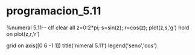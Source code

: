 # programacion_5.11
%numeral 5.11--
clf
clear all
z=0:2*pi;
s=sin(z);
r=cos(z);
plot(z,s,'g')
hold on
plot(z,r,'r')

grid on
axis([0 6 -1 1])
title('nimeral 5.11')
legend('seno','cos')
